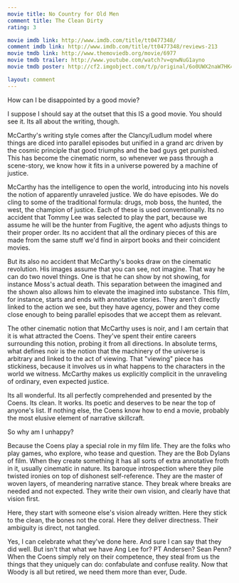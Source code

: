 ```yaml
---
movie title: No Country for Old Men
comment title: The Clean Dirty
rating: 3

movie imdb link: http://www.imdb.com/title/tt0477348/
comment imdb link: http://www.imdb.com/title/tt0477348/reviews-213
movie tmdb link: http://www.themoviedb.org/movie/6977
movie tmdb trailer: http://www.youtube.com/watch?v=qnwNuG1ayno
movie tmdb poster: http://cf2.imgobject.com/t/p/original/6o0UWX2naW7HK45PDNYmoMIk5qs.jpg

layout: comment
---
```


How can I be disappointed by a good movie?

I suppose I should say at the outset that this IS a good movie. You should see it. Its all about the writing, though.

McCarthy's writing style comes after the Clancy/Ludlum model where things are diced into parallel episodes but unified in a grand arc driven by the cosmic principle that good triumphs and the bad guys get punished. This has become the cinematic norm, so whenever we pass through a scene-story, we know how it fits in a universe powered by a machine of justice.

McCarthy has the intelligence to open the world, introducing into his novels the notion of apparently unraveled justice. We do have episodes. We do cling to some of the traditional formula: drugs, mob boss, the hunted, the west, the champion of justice. Each of these is used conventionally. Its no accident that Tommy Lee was selected to play the part, because we assume he will be the hunter from Fugitive, the agent who adjusts things to their proper order. Its no accident that all the ordinary pieces of this are made from the same stuff we'd find in airport books and their coincident movies.

But its also no accident that McCarthy's books draw on the cinematic revolution. His images assume that you can see, not imagine. That way he can do two novel things. One is that he can show by not showing, for instance Moss's actual death. This separation between the imagined and the shown also allows him to elevate the imagined into substance. This film, for instance, starts and ends with annotative stories. They aren't directly linked to the action we see, but they have agency, power and they come close enough to being parallel episodes that we accept them as relevant.

The other cinematic notion that McCarthy uses is noir, and I am certain that it is what attracted the Coens. They've spent their entire careers surrounding this notion, probing it from all directions. In absolute terms, what defines noir is the notion that the machinery of the universe is arbitrary and linked to the act of viewing. That "viewing" piece has stickiness, because it involves us in what happens to the characters in the world we witness. McCarthy makes us explicitly complicit in the unraveling of ordinary, even expected justice. 

Its all wonderful. Its all perfectly comprehended and presented by the Coens. Its clean. It works. Its poetic and deserves to be near the top of anyone's list. If nothing else, the Coens know how to end a movie, probably the most elusive element of narrative skillcraft.

So why am I unhappy?

Because the Coens play a special role in my film life. They are the folks who play games, who explore, who tease and question. They are the Bob Dylans of film. When they create something it has all sorts of extra annotative froth in it, usually cinematic in nature. Its baroque introspection where they pile twisted ironies on top of dishonest self-reference. They are the master of woven layers, of meandering narrative stance. They break where breaks are needed and not expected. They write their own vision, and clearly have that vision first.

Here, they start with someone else's vision already written. Here they stick to the clean, the bones not the coral. Here they deliver directness. Their ambiguity is direct, not tangled. 

Yes, I can celebrate what they've done here. And sure I can say that they did well. But isn't that what we have Ang Lee for? PT Andersen? Sean Penn? When the Coens simply rely on their competence, they steal from us the things that they uniquely can do: confabulate and confuse reality. Now that Woody is all but retired, we need them more than ever, Dude.